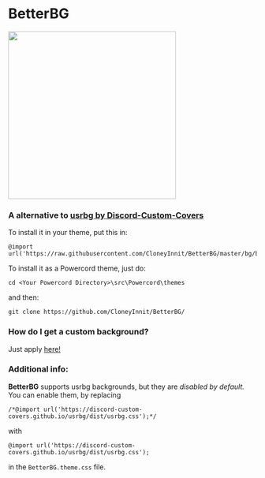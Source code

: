 # BetterBG
<img align="center" height=340 weight=340 src="https://cdn.discordapp.com/attachments/818142332641607712/820221423586377738/betterbg.png"></img>
### A alternative to [usrbg by Discord-Custom-Covers](https://github.com/Discord-Custom-Covers/usrbg)
To install it in your theme, put this in:
```
@import url('https://raw.githubusercontent.com/CloneyInnit/BetterBG/master/bg/backgrounds.css');
```
To install it as a Powercord theme, just do:
```
cd <Your Powercord Directory>\src\Powercord\themes
```
and then:
```
git clone https://github.com/CloneyInnit/BetterBG/
```

### How do I get a custom background?
Just apply [here!](https://discord.gg/gMJYwEjebF)

### Additional info:
**BetterBG** supports usrbg backgrounds, but they are *disabled by default.* <br/>
You can enable them, by replacing
```
/*@import url('https://discord-custom-covers.github.io/usrbg/dist/usrbg.css');*/
```
with
```
@import url('https://discord-custom-covers.github.io/usrbg/dist/usrbg.css');
```
in the `BetterBG.theme.css` file.
